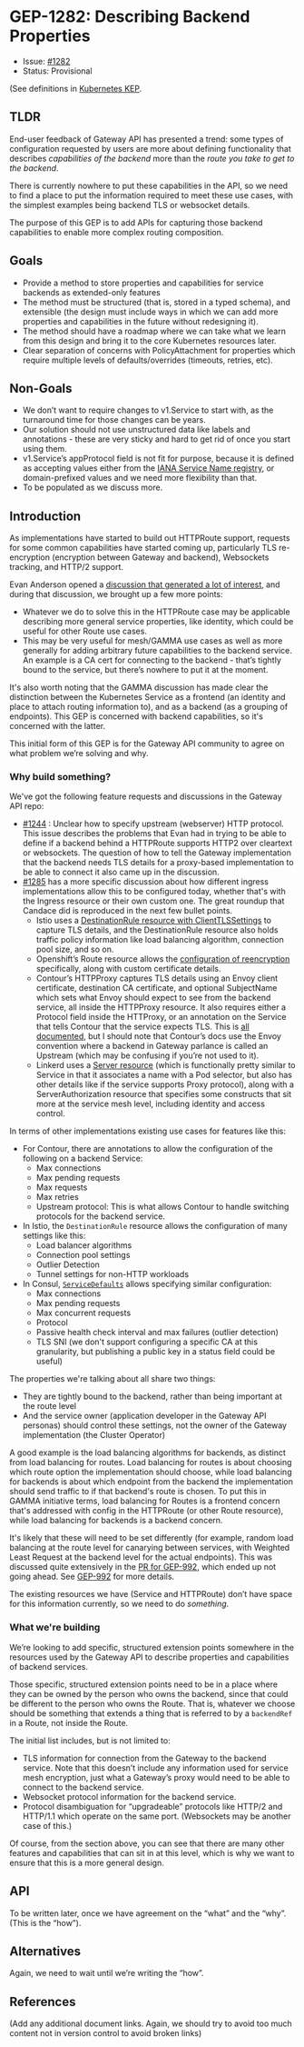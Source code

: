 # GEP-1282: Describing Backend Properties

* Issue: [#1282](https://github.com/kubernetes-sigs/gateway-api/issues/1282)
* Status: Provisional

(See definitions in [Kubernetes KEP][kep-status].

[kep-status]: https://github.com/kubernetes/enhancements/blob/master/keps/NNNN-kep-template/kep.yaml#L9

## TLDR

End-user feedback of Gateway API has presented a trend: some types of configuration requested by users are more about defining functionality that describes _capabilities of the backend_ more than the _route you take to get to the backend_.

There is currently nowhere to put these capabilities in the API, so we need to find a place to put the information required to meet these use cases, with the simplest examples being backend TLS or websocket details.

The purpose of this GEP is to add APIs for capturing those backend capabilities to enable more complex routing composition.

## Goals

* Provide a method to store properties and capabilities for service backends as extended-only features
* The method must be structured (that is, stored in a typed schema), and extensible (the design must include ways in which we can add more properties and capabilities in the future without redesigning it).
* The method should have a roadmap where we can take what we learn from this design and bring it to the core Kubernetes resources later.
* Clear separation of concerns with PolicyAttachment for properties which require multiple levels of defaults/overrides (timeouts, retries, etc).


## Non-Goals

* We don’t want to require changes to v1.Service to start with, as the turnaround time for those changes can be years.
* Our solution should not use unstructured data like labels and annotations - these are very sticky and hard to get rid of once you start using them.
* v1.Service’s appProtocol field is not fit for purpose, because it is defined as accepting values either from the [IANA Service Name registry](https://www.iana.org/assignments/service-names-port-numbers/service-names-port-numbers.xhtmly), or domain-prefixed values and we need more flexibility than that.
* To be populated as we discuss more.


## Introduction

As implementations have started to build out HTTPRoute support, requests for some common capabilities have started coming up, particularly TLS re-encryption (encryption between Gateway and backend), Websockets tracking, and HTTP/2 support.

Evan Anderson opened a [discussion that generated a lot of interest](https://github.com/kubernetes-sigs/gateway-api/discussions/1244), and during that discussion, we brought up a few more points:
* Whatever we do to solve this in the HTTPRoute case may be applicable describing more general service properties, like identity, which could be useful for other Route use cases.
* This may be very useful for mesh/GAMMA use cases as well as more generally for adding arbitrary future capabilities to the backend service. An example is a CA cert for connecting to the backend - that’s tightly bound to the service, but there’s nowhere to put it at the moment.

It's also worth noting that the GAMMA discussion has made clear the distinction between the Kubernetes Service as a frontend (an identity and place to attach routing information to), and as a backend (as a grouping of endpoints). This GEP is concerned with backend capabilities, so it's concerned with the latter.

This initial form of this GEP is for the Gateway API community to agree on what problem we’re solving and why.

### Why build something?

We've got the following feature requests and discussions in the Gateway API repo:
- [#1244](https://github.com/kubernetes-sigs/gateway-api/discussions/1244) : Unclear how to specify upstream (webserver) HTTP protocol. This issue describes the problems that Evan had in trying to be able to define if a backend behind a HTTPRoute supports HTTP2 over cleartext or websockets. The question of how to tell the Gateway implementation that the backend needs TLS details for a proxy-based implementation to be able to connect it also came up in the discussion.
- [#1285](https://github.com/kubernetes-sigs/gateway-api/discussions/1285) has a more specific discussion about how different ingress implementations allow this to be configured today, whether that's with the Ingress resource or their own custom one. The great roundup that Candace did is reproduced in the next few bullet points.
  * Istio uses a [DestinationRule resource with ClientTLSSettings](https://istio.io/latest/docs/reference/config/networking/destination-rule/#ClientTLSSettings) to capture TLS details, and the DestinationRule resource also holds traffic policy information like load balancing algorithm, connection pool size, and so on.
  * Openshift’s Route resource allows the [configuration of reencryption](https://docs.openshift.com/container-platform/4.10/networking/routes/secured-routes.html#nw-ingress-creating-a-reencrypt-route-with-a-custom-certificate_secured-routes) specifically, along with custom certificate details.
  * Contour’s HTTPProxy captures TLS details using an Envoy client certificate, destination CA certificate, and optional SubjectName which sets what Envoy should expect to see from the backend service, all inside the HTTPProxy resource. It also requires either a Protocol field inside the HTTProxy, or an annotation on the Service that tells Contour that the service expects TLS. This is [all documented](https://projectcontour.io/docs/v1.21.1/config/upstream-tls/), but I should note that Contour’s docs use the Envoy convention where a backend in Gateway parlance is called an Upstream (which may be confusing if you’re not used to it).
  * Linkerd uses a [Server resource](https://linkerd.io/2.11/reference/authorization-policy/#server) (which is functionally pretty similar to Service in that it associates a name with a Pod selector, but also has other details like if the service supports Proxy protocol), along with a ServerAuthorization resource that specifies some constructs that sit more at the service mesh level, including identity and access control.

In terms of other implementations existing use cases for features like this:
- For Contour, there are annotations to allow the configuration of the following on a backend Service:
  - Max connections
  - Max pending requests
  - Max requests
  - Max retries
  - Upstream protocol: This is what allows Contour to handle switching protocols for the backend service.
- In Istio, the `DestinationRule` resource allows the configuration of many settings like this:
  - Load balancer algorithms
  - Connection pool settings
  - Outlier Detection
  - Tunnel settings for non-HTTP workloads
- In Consul, [`ServiceDefaults`](https://www.consul.io/docs/connect/config-entries/service-defaults) allows specifying similar configuration:
  - Max connections
  - Max pending requests
  - Max concurrent requests
  - Protocol
  - Passive health check interval and max failures (outlier detection)
  - TLS SNI (we don't support configuring a specific CA at this granularity, but publishing a public key in a status field could be useful)
  
The properties we're talking about all share two things:
- They are tightly bound to the backend, rather than being important at the route level
- And the service owner (application developer in the Gateway API personas) should control these settings, not the owner of the Gateway implementation (the Cluster Operator)

A good example is the load balancing algorithms for backends, as distinct from load balancing for routes. Load balancing for routes is about choosing which route option the implementation should choose, while load balancing for backends is about which endpoint from the backend the implementation should send traffic to if that backend's route is chosen. To put this in GAMMA initiative terms, load balancing for Routes is a frontend concern that's addressed with config in the HTTPRoute (or other Route resource), while load balancing for backends is a backend concern.

It's likely that these will need to be set differently (for example, random load balancing at the route level for canarying between services, with Weighted Least Request at the backend level for the actual endpoints). This was discussed quite extensively in the [PR for GEP-992](https://github.com/kubernetes-sigs/gateway-api/pull/993), which ended up not going ahead. See [GEP-992](https://github.com/kubernetes-sigs/gateway-api/issues/992) for more details.

The existing resources we have (Service and HTTPRoute) don’t have space for this information currently, so we need to do *something*.

### What we're building

We’re looking to add specific, structured extension points somewhere in the resources used by the Gateway API to describe properties and capabilities of backend services.

Those specific, structured extension points need to be in a place where they can be owned by the person who owns the backend, since that could be different to the person who owns the Route. That is, whatever we choose should be something that extends a thing that is referred to by a `backendRef` in a Route, not inside the Route.

The initial list includes, but is not limited to:
* TLS information for connection from the Gateway to the backend service. Note that this doesn’t include any information used for service mesh encryption, just what a Gateway’s proxy would need to be able to connect to the backend service.
* Websocket protocol information for the backend service.
* Protocol disambiguation for “upgradeable” protocols like HTTP/2 and HTTP/1.1 which operate on the same port. (Websockets may be another case of this.)

Of course, from the section above, you can see that there are many other features and capabilities that can sit in at this level, which is why we want to ensure that this is a more general design.

## API

To be written later, once we have agreement on the “what” and the “why”. (This is the “how”).


## Alternatives

Again, we need to wait until we’re writing the “how”.

## References

(Add any additional document links. Again, we should try to avoid
too much content not in version control to avoid broken links)
